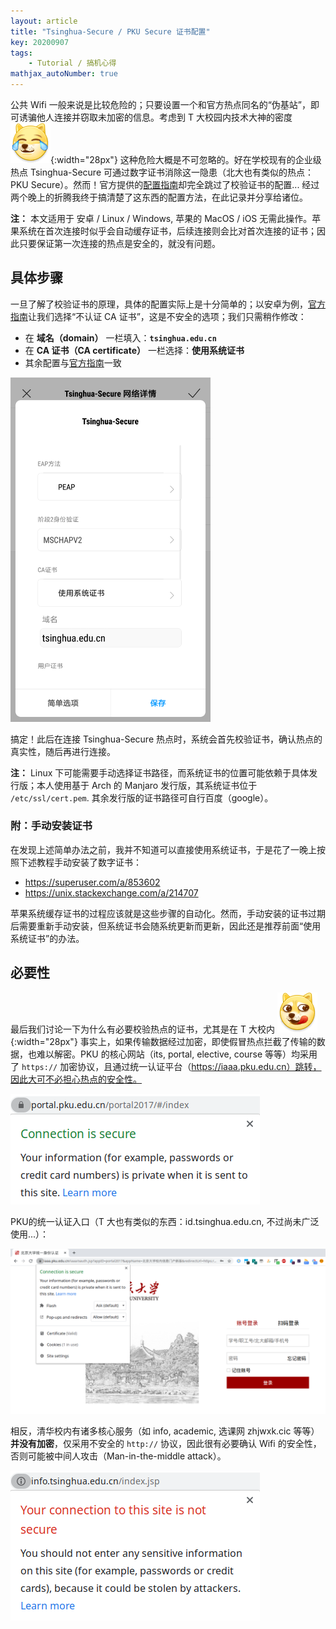 ```yaml
---
layout: article
title: "Tsinghua-Secure / PKU Secure 证书配置"
key: 20200907
tags:
    - Tutorial / 搞机心得
mathjax_autoNumber: true
---
```


<!-- @import "../_includes/usermod/mathjax.html" -->

公共 Wifi 一般来说是比较危险的；只要设置一个和官方热点同名的“伪基站”，即可诱骗他人连接并窃取未加密的信息。考虑到 T 大校园内技术大神的密度 ![](/assets/coolemoji/weibo_dog10.png){:width="28px"} 这种危险大概是不可忽略的。好在学校现有的企业级热点 Tsinghua-Secure 可通过数字证书消除这一隐患（北大也有类似的热点：PKU Secure）。然而！官方提供的[配置指南](https://its.tsinghua.edu.cn/info/czsc/1893)却完全跳过了校验证书的配置... 经过两个晚上的折腾我终于搞清楚了这东西的配置方法，在此记录并分享给诸位。

**注：** 本文适用于 安卓 / Linux / Windows, 苹果的 MacOS / iOS 无需此操作。苹果系统在首次连接时似乎会自动缓存证书，后续连接则会比对首次连接的证书；因此只要保证第一次连接的热点是安全的，就没有问题。

<!-- more -->

## 具体步骤

一旦了解了校验证书的原理，具体的配置实际上是十分简单的；以安卓为例，[官方指南](https://its.tsinghua.edu.cn/info/czsc/1893)让我们选择“不认证 CA 证书”，这是不安全的选项；我们只需稍作修改：

- 在 **域名（domain）** 一栏填入：**`tsinghua.edu.cn`**
- 在 **CA 证书（CA certificate）** 一栏选择：**使用系统证书**
- 其余配置与[官方指南](https://its.tsinghua.edu.cn/info/czsc/1893)一致

<img
  src="/assets/figs/tsinghua-secure-setting.png"
  style="width: 320px; max-width: 100%;"
/>

搞定！此后在连接 Tsinghua-Secure 热点时，系统会首先校验证书，确认热点的真实性，随后再进行连接。

**注：** Linux 下可能需要手动选择证书路径，而系统证书的位置可能依赖于具体发行版；本人使用基于 Arch 的 Manjaro 发行版，其系统证书位于 `/etc/ssl/cert.pem`. 其余发行版的证书路径可自行百度（google）。

### 附：手动安装证书

在发现上述简单办法之前，我并不知道可以直接使用系统证书，于是花了一晚上按照下述教程手动安装了数字证书：

- https://superuser.com/a/853602
- https://unix.stackexchange.com/a/214707

苹果系统缓存证书的过程应该就是这些步骤的自动化。然而，手动安装的证书过期后需要重新手动安装，但系统证书会随系统更新而更新，因此还是推荐前面“使用系统证书”的办法。

## 必要性

最后我们讨论一下为什么有必要校验热点的证书，尤其是在 T 大校内 ![](/assets/coolemoji/weibo_dog.png){:width="28px"} 事实上，如果传输数据经过加密，即使假冒热点拦截了传输的数据，也难以解密。PKU 的核心网站（its, portal, elective, course 等等）均采用了 `https://` 加密协议，且通过统一认证平台（https://iaaa.pku.edu.cn）跳转，因此大可不必担心热点的安全性。

<img
  src="/assets/figs/pku-portal-https.png"
  style="max-width: 100%;"
/>

PKU的统一认证入口（T 大也有类似的东西：id.tsinghua.edu.cn, 不过尚未广泛使用...）：

<img
  src="/assets/figs/pku-iaaa.png"
  style="max-width: 100%;"
/>

相反，清华校内有诸多核心服务（如 info, academic, 选课网 zhjwxk.cic 等等）**并没有加密**，仅采用不安全的 `http://` 协议，因此很有必要确认 Wifi 的安全性，否则可能被中间人攻击（Man-in-the-middle attack）。

<img
  src="/assets/figs/tsinghua-info-http.png"
  style="max-width: 100%;"
/>
